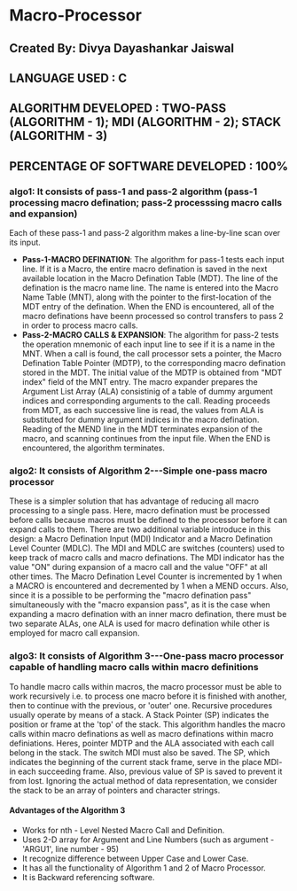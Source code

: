# Macro-Processor
## Created By: Divya Dayashankar Jaiswal
## LANGUAGE USED : C
## ALGORITHM DEVELOPED : TWO-PASS (ALGORITHM - 1); MDI (ALGORITHM - 2); STACK (ALGORITHM - 3)
## PERCENTAGE OF SOFTWARE DEVELOPED : 100%

### algo1: It consists of pass-1 and pass-2 algorithm (pass-1 processing macro defination; pass-2 processsing macro calls and expansion)
Each of these pass-1 and pass-2 algorithm makes a line-by-line scan over its input.
* **Pass-1-MACRO DEFINATION**: The algorithm for pass-1 tests each input line. If it is a Macro, the entire macro defination is saved in the next available location in the Macro Defination Table (MDT). The line of the defination is the macro name line. The name is entered into the Macro Name Table (MNT), along with the pointer to the first-location of the MDT entry of the defination. When the END is encountered, all of the macro definations have beenn processed so control transfers to pass 2 in order to process macro calls.
* **Pass-2-MACRO CALLS & EXPANSION**: The algorithm for pass-2 tests the operation mnemonic of each input line to see if it is a name in the MNT. When a call is found, the call processor sets a pointer, the Macro Defination Table Pointer (MDTP), to the corresponding macro defination stored in the MDT. The initial value of the MDTP is obtained from "MDT index" field of the MNT entry. The macro expander prepares the Argument List Array (ALA) consistinig of a table of dummy argument indices and corresponding arguments to the call. Reading proceeds from MDT, as each successive line is read, the values from ALA is substituted for dummy argument indices in the macro defination. Reading of the MEND line in the MDT terminates expansion of the macro, and scanning continues from the input file. When the END is encountered, the algorithm terminates.

### algo2: It consists of Algorithm 2---Simple one-pass macro processor
These is a simpler solution that has advantage of reducing all macro processing to a single pass. Here, macro defination must be processed before calls because macros must be defined to the processor before it can expand calls to them. There are two additional variable introduce in this design: a Macro Defination Input (MDI) Indicator and a Macro Defination Level Counter (MDLC). The MDI and MDLC are switches (counters) used to keep track of macro calls and macro definations. The MDI indicator has the value "ON" during expansion of a macro call and the value "OFF" at all other times. The Macro Defination Level Counter is incremented by 1 when a MACRO is encountered and decremented by 1 when a MEND occurs. Also, since it is a possible to be performing the "macro defination pass" simultaneously with the "macro expansion pass", as it is the case when expanding a macro defination with an inner macro defination, there must be two separate ALAs, one ALA is used for macro defination while other is employed for macro call expansion. 

### algo3: It consists of Algorithm 3---One-pass macro processor capable of handling macro calls within macro definitions
To handle macro calls within macros, the macro processor must be able to work recursively i.e. to process one macro before it is finished with another, then to continue with the previous, or 'outer' one. Recursive procedures usually operate by means of a stack. A Stack Pointer (SP) indicates the position or frame at the 'top' of the stack. 
This algorithm handles the macro calls within macro definations as well as macro definations within macro definiations. Heres, pointer MDTP and the ALA associated with each call belong in the stack. The switch MDI must also be saved. The SP, which indicates the beginning of the current stack frame, serve in the place MDI- in each succeeding frame. Also, previous value of SP is saved to prevent it from lost. Ignoring the actual method of data representation, we consider the stack to be an array of pointers and character strings.

#### Advantages of the Algorithm 3
* Works for nth - Level Nested Macro Call and Definition.
* Uses 2-D array for Argument and Line Numbers (such as argument - 'ARGU1', line number - 95)
* It recognize difference between Upper Case and Lower Case.
* It has all the functionality of Algorithm 1 and 2 of Macro Processor.
* It is Backward referencing software.    
